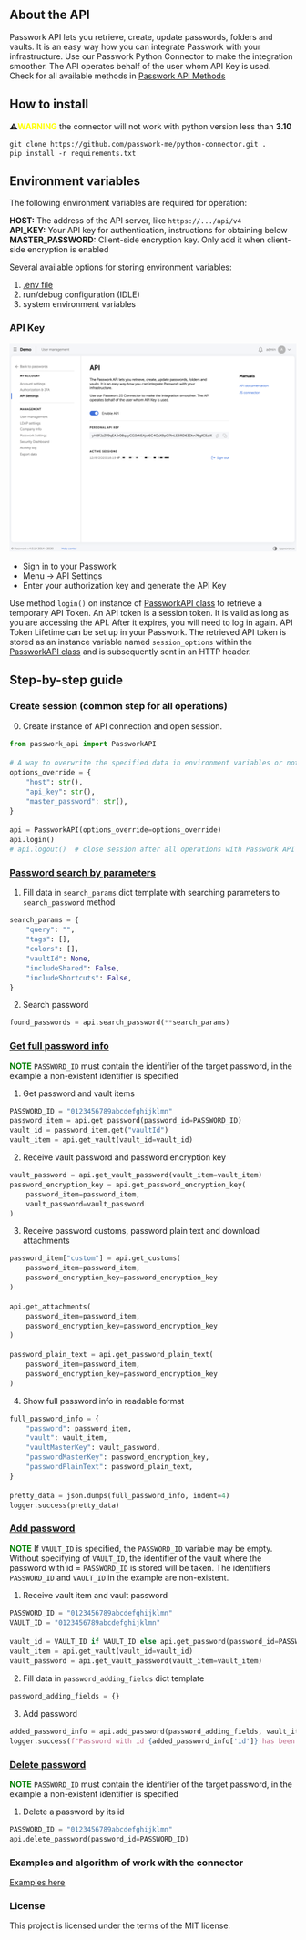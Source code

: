 ## About the API
Passwork API lets you retrieve, create, update passwords, folders and vaults. It is an easy way how you can integrate Passwork with your infrastructure. Use our Passwork Python Connector to make the integration smoother. The API operates behalf of the user whom API Key is used.
Check for all available methods in
[Passwork API Methods](./passwork_api.py)

## How to install
⚠️<b style='color:YELLOW'>WARNING</b> the connector will not work with python version less than <b>3.10</b>
```shell script
git clone https://github.com/passwork-me/python-connector.git .
pip install -r requirements.txt
```

## Environment variables
The following environment variables are required for operation:

<b>HOST:</b> The address of the API server, like `https://.../api/v4` <br>
<b>API_KEY:</b> Your API key for authentication, instructions for obtaining below <br>
<b>MASTER_PASSWORD:</b> Client-side encryption key. Only add it when client-side encryption is enabled <br>

Several available options for storing environment variables: <br>
1) [.env file](./.env)
2) run/debug configuration (IDLE)
3) system environment variables

### API Key

![alt text](./passwork.png)

- Sign in to your Passwork
- Menu → API Settings
- Enter your authorization key and generate the API Key

Use method `login()` on instance of [PassworkAPI class](./passwork_api.py) to retrieve a temporary API Token.
An API token is a session token. It is valid as long as you are accessing the API. After it expires, you will need to log in again.
API Token Lifetime can be set up in your Passwork.
The retrieved API token is stored as an instance variable named `session_options` within the [PassworkAPI class](./passwork_api.py) and is subsequently sent in an HTTP header.

## Step-by-step guide

### Create session (common step for all operations)
0. Create instance of API connection and open session. 
```python
from passwork_api import PassworkAPI

# A way to overwrite the specified data in environment variables or not use environment variables at all
options_override = {
    "host": str(),
    "api_key": str(),
    "master_password": str(),
}

api = PassworkAPI(options_override=options_override)
api.login()
# api.logout()  # close session after all operations with Passwork API
```

### [Password search by parameters](./examples/search_password.py)

1. Fill data in `search_params` dict template with searching parameters to `search_password` method

```python
search_params = {
    "query": "",
    "tags": [],
    "colors": [],
    "vaultId": None,
    "includeShared": False,
    "includeShortcuts": False,
}
```

2. Search password

```python
found_passwords = api.search_password(**search_params)
```


### [Get full password info](./examples/get_password.py)
<b style='color:green'>NOTE</b> `PASSWORD_ID` must contain the identifier of the target password, in the example a non-existent identifier is specified
1. Get password and vault items
```python
PASSWORD_ID = "0123456789abcdefghijklmn"
password_item = api.get_password(password_id=PASSWORD_ID)
vault_id = password_item.get("vaultId")
vault_item = api.get_vault(vault_id=vault_id)
```

2. Receive vault password and password encryption key

```python
vault_password = api.get_vault_password(vault_item=vault_item)
password_encryption_key = api.get_password_encryption_key(
    password_item=password_item,
    vault_password=vault_password
)
```

3. Receive password customs, password plain text and download attachments 

```python
password_item["custom"] = api.get_customs(
    password_item=password_item,
    password_encryption_key=password_encryption_key
)

api.get_attachments(
    password_item=password_item,
    password_encryption_key=password_encryption_key
)

password_plain_text = api.get_password_plain_text(
    password_item=password_item,
    password_encryption_key=password_encryption_key
)
```

4. Show full password info in readable format

```python
full_password_info = {
    "password": password_item,
    "vault": vault_item,
    "vaultMasterKey": vault_password,
    "passwordMasterKey": password_encryption_key,
    "passwordPlainText": password_plain_text,
}

pretty_data = json.dumps(full_password_info, indent=4)
logger.success(pretty_data)
```

### [Add password](./examples/add_password.py)
<b style='color:green'>NOTE</b> If `VAULT_ID` is specified, the `PASSWORD_ID` variable may be empty.
Without specifying of `VAULT_ID`, the identifier of the vault where the password with id = `PASSWORD_ID` is stored will be taken. 
The identifiers `PASSWORD_ID` and `VAULT_ID` in the example are non-existent.

1. Receive vault item and vault password
```python
PASSWORD_ID = "0123456789abcdefghijklmn"
VAULT_ID = "0123456789abcdefghijklmn"

vault_id = VAULT_ID if VAULT_ID else api.get_password(password_id=PASSWORD_ID)["vaultId"]
vault_item = api.get_vault(vault_id=vault_id)
vault_password = api.get_vault_password(vault_item=vault_item)
```

2. Fill data in `password_adding_fields` dict template
```python
password_adding_fields = {}
```

3. Add password
```python
added_password_info = api.add_password(password_adding_fields, vault_item, vault_password)
logger.success(f"Password with id {added_password_info['id']} has been added")
```

### [Delete password](./examples/delete_password.py)
<b style='color:green'>NOTE</b> `PASSWORD_ID` must contain the identifier of the target password, in the example a non-existent identifier is specified

1. Delete a password by its id
```python
PASSWORD_ID = "0123456789abcdefghijklmn"
api.delete_password(password_id=PASSWORD_ID)
```

### Examples and algorithm of work with the connector
[Examples here](./examples)


### License
This project is licensed under the terms of the MIT license.

